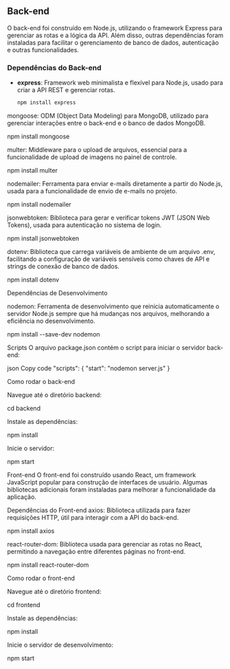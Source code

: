 
## Back-end

O back-end foi construído em Node.js, utilizando o framework Express para gerenciar as rotas e a lógica da API. Além disso, outras dependências foram instaladas para facilitar o gerenciamento de banco de dados, autenticação e outras funcionalidades.

### Dependências do Back-end

- **express**: Framework web minimalista e flexível para Node.js, usado para criar a API REST e gerenciar rotas.
  ```bash
  npm install express

mongoose: ODM (Object Data Modeling) para MongoDB, utilizado para gerenciar interações entre o back-end e o banco de dados MongoDB.

npm install mongoose

multer: Middleware para o upload de arquivos, essencial para a funcionalidade de upload de imagens no painel de controle.

npm install multer

nodemailer: Ferramenta para enviar e-mails diretamente a partir do Node.js, usada para a funcionalidade de envio de e-mails no projeto.

npm install nodemailer

jsonwebtoken: Biblioteca para gerar e verificar tokens JWT (JSON Web Tokens), usada para autenticação no sistema de login.

npm install jsonwebtoken

dotenv: Biblioteca que carrega variáveis de ambiente de um arquivo .env, facilitando a configuração de variáveis sensíveis como chaves de API e strings de conexão de banco de dados.

npm install dotenv


Dependências de Desenvolvimento


nodemon: Ferramenta de desenvolvimento que reinicia automaticamente o servidor Node.js sempre que há mudanças nos arquivos, melhorando a eficiência no desenvolvimento.

npm install --save-dev nodemon


Scripts
O arquivo package.json contém o script para iniciar o servidor back-end:

json
Copy code
"scripts": {
  "start": "nodemon server.js"
}


Como rodar o back-end


Navegue até o diretório backend:

cd backend

Instale as dependências:

npm install

Inicie o servidor:

npm start



Front-end
O front-end foi construído usando React, um framework JavaScript popular para construção de interfaces de usuário. Algumas bibliotecas adicionais foram instaladas para melhorar a funcionalidade da aplicação.

Dependências do Front-end
axios: Biblioteca utilizada para fazer requisições HTTP, útil para interagir com a API do back-end.

npm install axios

react-router-dom: Biblioteca usada para gerenciar as rotas no React, permitindo a navegação entre diferentes páginas no front-end.

npm install react-router-dom

Como rodar o front-end


Navegue até o diretório frontend:

cd frontend

Instale as dependências:

npm install

Inicie o servidor de desenvolvimento:

npm start